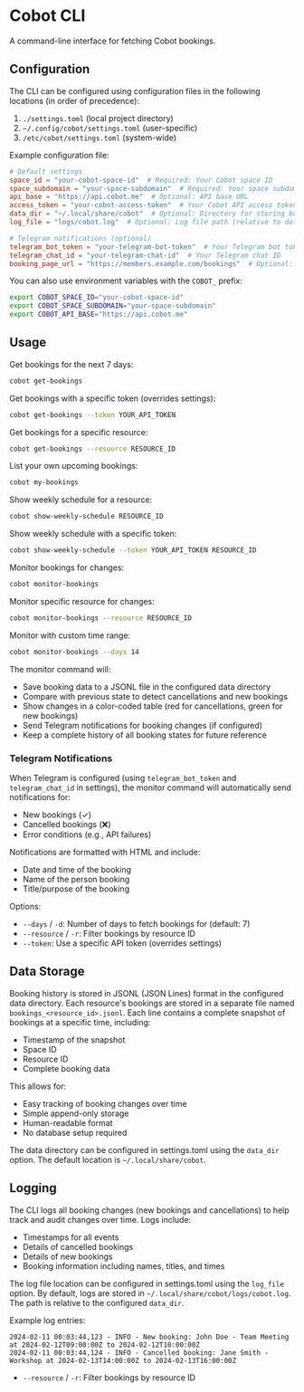 # Cobot CLI

A command-line interface for fetching Cobot bookings.

## Configuration

The CLI can be configured using configuration files in the following locations (in order of precedence):

1. `./settings.toml` (local project directory)
2. `~/.config/cobot/settings.toml` (user-specific)
3. `/etc/cobot/settings.toml` (system-wide)

Example configuration file:

```toml
# Default settings
space_id = "your-cobot-space-id"  # Required: Your Cobot space ID
space_subdomain = "your-space-subdomain"  # Required: Your space subdomain (e.g., 'co-up' for co-up.cobot.me)
api_base = "https://api.cobot.me"  # Optional: API base URL
access_token = "your-cobot-access-token"  # Your Cobot API access token
data_dir = "~/.local/share/cobot"  # Optional: Directory for storing booking history
log_file = "logs/cobot.log"  # Optional: Log file path (relative to data_dir)

# Telegram notifications (optional)
telegram_bot_token = "your-telegram-bot-token"  # Your Telegram bot token
telegram_chat_id = "your-telegram-chat-id"  # Your Telegram chat ID
booking_page_url = "https://members.example.com/bookings"  # Optional: URL to your booking page, shown in cancellation notifications
```

You can also use environment variables with the `COBOT_` prefix:

```bash
export COBOT_SPACE_ID="your-cobot-space-id"
export COBOT_SPACE_SUBDOMAIN="your-space-subdomain"
export COBOT_API_BASE="https://api.cobot.me"
```

## Usage

Get bookings for the next 7 days:
```bash
cobot get-bookings
```

Get bookings with a specific token (overrides settings):
```bash
cobot get-bookings --token YOUR_API_TOKEN
```

Get bookings for a specific resource:
```bash
cobot get-bookings --resource RESOURCE_ID
```

List your own upcoming bookings:
```bash
cobot my-bookings
```

Show weekly schedule for a resource:
```bash
cobot show-weekly-schedule RESOURCE_ID
```

Show weekly schedule with a specific token:
```bash
cobot show-weekly-schedule --token YOUR_API_TOKEN RESOURCE_ID
```
Monitor bookings for changes:
```bash
cobot monitor-bookings
```

Monitor specific resource for changes:
```bash
cobot monitor-bookings --resource RESOURCE_ID
```

Monitor with custom time range:
```bash
cobot monitor-bookings --days 14
```

The monitor command will:
- Save booking data to a JSONL file in the configured data directory
- Compare with previous state to detect cancellations and new bookings
- Show changes in a color-coded table (red for cancellations, green for new bookings)
- Send Telegram notifications for booking changes (if configured)
- Keep a complete history of all booking states for future reference

### Telegram Notifications

When Telegram is configured (using `telegram_bot_token` and `telegram_chat_id` in settings), the monitor command will automatically send notifications for:
- New bookings (✓)
- Cancelled bookings (❌)
- Error conditions (e.g., API failures)

Notifications are formatted with HTML and include:
- Date and time of the booking
- Name of the person booking
- Title/purpose of the booking

Options:
- `--days` / `-d`: Number of days to fetch bookings for (default: 7)
- `--resource` / `-r`: Filter bookings by resource ID
- `--token`: Use a specific API token (overrides settings)

## Data Storage

Booking history is stored in JSONL (JSON Lines) format in the configured data directory. Each resource's bookings are stored in a separate file named `bookings_<resource_id>.jsonl`. Each line contains a complete snapshot of bookings at a specific time, including:

- Timestamp of the snapshot
- Space ID
- Resource ID
- Complete booking data

This allows for:
- Easy tracking of booking changes over time
- Simple append-only storage
- Human-readable format
- No database setup required

The data directory can be configured in settings.toml using the `data_dir` option. The default location is `~/.local/share/cobot`.

## Logging

The CLI logs all booking changes (new bookings and cancellations) to help track and audit changes over time. Logs include:
- Timestamps for all events
- Details of cancelled bookings
- Details of new bookings
- Booking information including names, titles, and times

The log file location can be configured in settings.toml using the `log_file` option. By default, logs are stored in `~/.local/share/cobot/logs/cobot.log`. The path is relative to the configured `data_dir`.

Example log entries:
```
2024-02-11 00:03:44,123 - INFO - New booking: John Doe - Team Meeting at 2024-02-12T09:00:00Z to 2024-02-12T10:00:00Z
2024-02-11 00:03:44,124 - INFO - Cancelled booking: Jane Smith - Workshop at 2024-02-13T14:00:00Z to 2024-02-13T16:00:00Z
```

- `--resource` / `-r`: Filter bookings by resource ID
